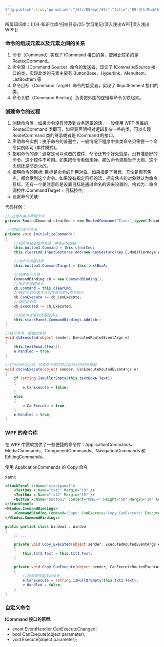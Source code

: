 ```yaml
---
{"dg-publish":true,"permalink":"/04//05/wpf/09/","title":"09-深入浅出话命令","tags":["WPF"]}
---
```



所属知识库：[[04-知识仓库/归纳目录/05-学习笔记/深入浅出WPF\|深入浅出WPF]]

### 命令的组成元素以及元素之间的关系

1. 命令（Command）实现了 ICommand 接口的类，使用比较多的是 RoutedCommand。
2. 命令源（Command Source）命令的发送者，现实了 ICommandSource 接口的类，实现此类的元素主要有 ButtonBase，Hyperlink，MenuItem、ListBoxItem 等
3. 命令目标（Command Target）命令的接受者，实现了 IInputElement 接口的类。
4. 命令关联（Command Binding）负责把外围的逻辑与命令关联起来。

### 创建命令的过程

1. 创建命令类：如果命令没有涉及到业务逻辑的话，一般使用 WPF 类库的 RoutedCommand 类即可，如果要声明相对逻辑复杂一些的类，可以实现 RouteCommand 类的继承或者是 ICommand 的接口。
2. 声明命令实例：由于命令的普遍性，一般情况下程序中某类命令只需要一个命令实例即可 (单件模式)。
3. 指明命令的源：通常是可以点击的控件，命令还有个好处就是，没有准备好的命令，这个控件不可用。如果把命令看做炮弹，那么命令源相当于火炮，这个火炮还是防走火的。
4. 指明命令的目标: 目标是命令的作用对象。如果指定了目标，无论是否有焦点，都会受到这个命令。如果没有指定目标的话，拥有焦点的对象默认为命令目标。还有一个要注意的是设置目标是通过命名的源来设置的。格式为：命令源控件.CommandTarget = 目标控件;
5. 设置命令关联:

代码样例：

```csharp
// 在组件类中声明命令
private RoutedCommand clearCmd = new RoutedCommand("Clear",typeof(MainWindow));

 //初始化命令方法
private void InitializeCommand()
{
    //把命令赋值给命令源，并指定快捷键
	this.button1.Command = this.clearCmd;
    this.clearCmd.InputGestures.Add(new KeyGesture(Key.C,ModifierKeys.Alt));

    //为命令设置目标
    this.button1.CommandTarget = this.textBoxA;

    //创建命令关联
    CommandBinding cb = new CommandBinding();
    //指定关联的命令
    cb.Command = this.clearCmd;
    //确定此命令是否可以在其当前状态下执行
    cb.CanExecute += cb_CanExecute;
    //调用此命令
    cb.Executed += cb_Executed;

    //把命令关联到外围控件上
    this.stackPanel.CommandBindings.Add(cb);
}

//执行命令，要做的事情
void cbExecuted(object sender, ExecutedRoutedEventArgs e)
{
    this.textBoxA.Clear();
    e.Handled = true;
}

//在执行命令之前，检查命令是否可以执行对应的处理器
void cbCanExecute(object sender, CanExecuteRoutedEventArgs e)
{
    if (string.IsNullOrEmpty(this.textBoxA.Text))
    {
        e.CanExecute = false;
    }
    else
    {
        e.CanExecute = true;
    }
    e.Handled = true;
}
```

### WPF 的命令库

在 WPF 中微软提供了一些便捷的命令库：ApplicationCommands、MediaCommands、ComponentCommands、NavigationCommands 和 EditingCommands。

使用 ApplicationCommands 的 Copy 命令

xaml:

```xml
<StackPanel x:Name="stackpanel">
    <TextBox x:Name="txt1" Margin="10" />
    <TextBox x:Name="txt2" Margin="10" />
    <Button x:Name="button1" Content="按钮一" Height="50" Margin="10" Command="ApplicationCommands.Copy"/>
</StackPanel>
<Window.CommandBindings>
    <CommandBinding Command="Copy" CanExecute="Copy_CanExecute" Executed="Copy_Executed"/>
</Window.CommandBindings>
```

```csharp
public partial class Window1 : Window
{
	// ...

    private void Copy_Executed(object sender, ExecutedRoutedEventArgs e)
    {
        this.txt2.Text = this.txt1.Text;
    }

    private void Copy_CanExecute(object sender, CanExecuteRoutedEventArgs e)
    {
        //检查是否能发出命令
        e.CanExecute = !string.IsNullOrEmpty(this.txt1.Text);
        e.Handled = false;
    }
}
```

### 自定义命令

**ICommand 接口的原型:**

- event EventHandler CanExecuteChanged;
- bool CanExecute(object parameter);
- void Execute(object parameter);
